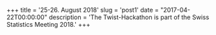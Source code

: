 +++
title = '25-26. August 2018'
slug = 'post1'
date = "2017-04-22T00:00:00"
description = 'The Twist-Hackathon is part of the Swiss Statistics Meeting 2018.'
+++